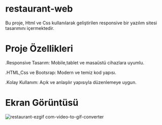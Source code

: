# restaurant-web
Bu proje, Html ve Css kullanılarak geliştirilen responsive bir yazılım sitesi tasarımını içermektedir.

# Proje Özellikleri
.Responsive Tasarım: Mobile,tablet ve masaüstü cihazlara uyumlu.

.HTML,Css ve Bootsrap: Modern ve temiz kod yapısı.

.Kolay Kullanım: Açık ve anlaşılır yapısıyla düzenlemeye uygun.

# Ekran Görüntüsü
![restaurant-ezgif com-video-to-gif-converter](https://github.com/user-attachments/assets/611068bf-62a5-4af2-a945-8ea13084f21d)
